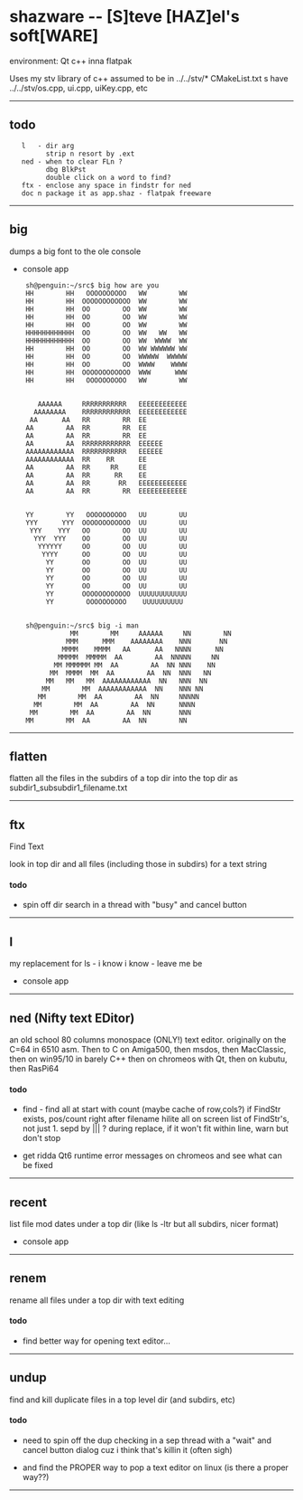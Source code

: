
# shazware -- [S]teve [HAZ]el's soft[WARE]

environment:  Qt c++ inna flatpak

Uses my stv library of c++ assumed to be in ../../stv/*
CMakeList.txt s have ../../stv/os.cpp, ui.cpp, uiKey.cpp, etc

--------------------------------------------------------------------------------

## todo
```
   l   - dir arg
         strip n resort by .ext
   ned - when to clear FLn ?
         dbg BlkPst
         double click on a word to find?
   ftx - enclose any space in findstr for ned
   doc n package it as app.shaz - flatpak freeware
```
   
--------------------------------------------------------------------------------

## big

dumps a big font to the ole console

* console app

```
    sh@penguin:~/src$ big how are you
    HH        HH   OOOOOOOOOO   WW        WW
    HH        HH  OOOOOOOOOOOO  WW        WW
    HH        HH  OO        OO  WW        WW
    HH        HH  OO        OO  WW        WW
    HH        HH  OO        OO  WW        WW
    HHHHHHHHHHHH  OO        OO  WW   WW   WW
    HHHHHHHHHHHH  OO        OO  WW  WWWW  WW
    HH        HH  OO        OO  WW WWWWWW WW
    HH        HH  OO        OO  WWWWW  WWWWW
    HH        HH  OO        OO  WWWW    WWWW
    HH        HH  OOOOOOOOOOOO  WWW      WWW
    HH        HH   OOOOOOOOOO   WW        WW


       AAAAAA     RRRRRRRRRRR   EEEEEEEEEEEE
      AAAAAAAA    RRRRRRRRRRRR  EEEEEEEEEEEE
     AA      AA   RR        RR  EE
    AA        AA  RR        RR  EE
    AA        AA  RR        RR  EE
    AA        AA  RRRRRRRRRRRR  EEEEEE
    AAAAAAAAAAAA  RRRRRRRRRRR   EEEEEE
    AAAAAAAAAAAA  RR    RR      EE
    AA        AA  RR     RR     EE
    AA        AA  RR      RR    EE
    AA        AA  RR       RR   EEEEEEEEEEEE
    AA        AA  RR        RR  EEEEEEEEEEEE


    YY        YY   OOOOOOOOOO   UU        UU
    YYY      YYY  OOOOOOOOOOOO  UU        UU
     YYY    YYY   OO        OO  UU        UU
      YYY  YYY    OO        OO  UU        UU
       YYYYYY     OO        OO  UU        UU
        YYYY      OO        OO  UU        UU
         YY       OO        OO  UU        UU
         YY       OO        OO  UU        UU
         YY       OO        OO  UU        UU
         YY       OO        OO  UU        UU
         YY       OOOOOOOOOOOO  UUUUUUUUUUUU
         YY        OOOOOOOOOO    UUUUUUUUUU


    sh@penguin:~/src$ big -i man
               MM        MM     AAAAAA     NN        NN
              MMM      MMM    AAAAAAAA    NNN       NN
             MMMM    MMMM   AA      AA   NNNN      NN
            MMMMM  MMMMM  AA        AA  NNNNN     NN
           MM MMMMMM MM  AA        AA  NN NNN    NN
          MM  MMMM  MM  AA        AA  NN  NNN   NN
         MM   MM   MM  AAAAAAAAAAAA  NN   NNN  NN
        MM        MM  AAAAAAAAAAAA  NN    NNN NN
       MM        MM  AA        AA  NN     NNNNN
      MM        MM  AA        AA  NN      NNNN
     MM        MM  AA        AA  NN       NNN
    MM        MM  AA        AA  NN        NN
```

--------------------------------------------------------------------------------

## flatten

flatten all the files in the subdirs of a top dir into the top dir as
subdir1_subsubdir1_filename.txt

--------------------------------------------------------------------------------

## ftx

Find Text

look in top dir and all files (including those in subdirs) for a text string

#### todo

* spin off dir search in a thread with "busy" and cancel button

--------------------------------------------------------------------------------

## l

my replacement for ls - i know i know - leave me be

* console app

--------------------------------------------------------------------------------

## ned (Nifty text EDitor)

an old school 80 columns monospace (ONLY!) text editor.
originally on the C=64 in 6510 asm.
Then to C on Amiga500,
then msdos,
then MacClassic,
then on win95/10 in barely C++
then on chromeos with Qt, then on kubutu, then RasPi64

#### todo

* find - find all at start with count (maybe cache of row,cols?)
         if FindStr exists,
            pos/count right after filename
            hilite all on screen
      list of FindStr's, not just 1.  sepd by ||| ?
      during replace, if it won't fit within line, warn but don't stop

* get ridda Qt6 runtime error messages on chromeos and see what can be fixed

--------------------------------------------------------------------------------

## recent

list file mod dates under a top dir (like ls -ltr but all subdirs, nicer format)

* console app

--------------------------------------------------------------------------------

## renem

rename all files under a top dir with text editing

#### todo

* find better way for opening text editor...

--------------------------------------------------------------------------------

## undup

find and kill duplicate files in a top level dir (and subdirs, etc)

#### todo
* need to spin off the dup checking in a sep thread with a
 "wait" and cancel button dialog
  cuz i think that's killin it (often sigh)

* and find the PROPER way to pop a text editor on linux
  (is there a proper way??)

--------------------------------------------------------------------------------
